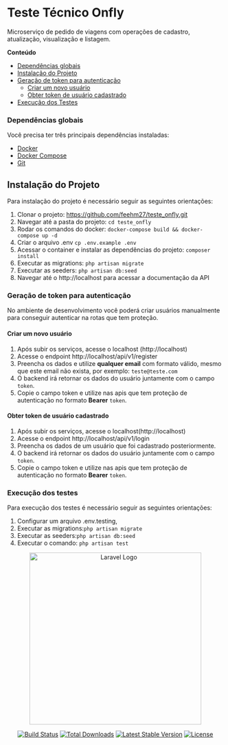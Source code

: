 
# Teste Técnico Onfly

Microserviço de pedido de viagens com operações de cadastro, atualização, visualização e listagem.

**Conteúdo**

- [Dependências globais](#dependências-globais)
- [Instalação do Projeto](#instalação-do-projeto)
- [Geração de token para autenticação](#geração-de-token-para-autenticação)
    - [Criar um novo usuário](#criar-um-novo-usuário)
    - [Obter token de usuário cadastrado](#obter-token-de-usuário-cadastrado)
- [Execução dos Testes](#execução-dos-testes)

### Dependências globais

Você precisa ter três principais dependências instaladas:

- [Docker](https://www.docker.com/get-started)
- [Docker Compose](https://docs.docker.com/compose/)
- [Git](https://git-scm.com/)

## Instalação do Projeto

Para instalação do projeto é necessário seguir as seguintes orientações:

1. Clonar o projeto: https://github.com/feehm27/teste_onfly.git
2. Navegar até a pasta do projeto: ``` cd teste_onfly ```
3. Rodar os comandos do docker: ```docker-compose build && docker-compose up -d```
4. Criar o arquivo .env ``` cp .env.example .env ```
5. Acessar o container e instalar as dependências do projeto: ``` composer install ```
6. Executar as migrations: ``` php artisan migrate ```
7. Executar as seeders: ``` php artisan db:seed ```
8. Navegar até o http://localhost para acessar a documentação da API

### Geração de token para autenticação

No ambiente de desenvolvimento você poderá criar usuários manualmente para conseguir autenticar na rotas que tem proteção.

#### Criar um novo usuário

1. Após subir os serviços, acesse o localhost (http://localhost)
2. Acesse o endpoint http://localhost/api/v1/register
3. Preencha os dados e utilize **qualquer email** com formato válido, mesmo que este email não exista, por exemplo: `teste@teste.com`
4. O backend irá retornar os dados do usuário juntamente com o campo `token`.
5. Copie o campo token e utilize nas apis que tem proteção de autenticação no formato **Bearer** `token`.

#### Obter token de usuário cadastrado
1. Após subir os serviços, acesse o localhost(http://localhost)
2. Acesse o endpoint http://localhost/api/v1/login
3. Preencha os dados de um usuário que foi cadastrado posteriormente.
4. O backend irá retornar os dados do usuário juntamente com o campo `token`.
5. Copie o campo token e utilize nas apis que tem proteção de autenticação no formato **Bearer** `token`.

### Execução dos testes

Para execução dos testes é necessário seguir as seguintes orientações:

1. Configurar um arquivo .env.testing, 
2. Executar as migrations:``` php artisan migrate ```
3. Executar as seeders:``` php artisan db:seed ```
4. Executar o comando: ``` php artisan test ```

<p align="center"><a href="https://laravel.com" target="_blank"><img src="https://raw.githubusercontent.com/laravel/art/master/logo-lockup/5%20SVG/2%20CMYK/1%20Full%20Color/laravel-logolockup-cmyk-red.svg" width="400" alt="Laravel Logo"></a></p>

<p align="center">
<a href="https://github.com/laravel/framework/actions"><img src="https://github.com/laravel/framework/workflows/tests/badge.svg" alt="Build Status"></a>
<a href="https://packagist.org/packages/laravel/framework"><img src="https://img.shields.io/packagist/dt/laravel/framework" alt="Total Downloads"></a>
<a href="https://packagist.org/packages/laravel/framework"><img src="https://img.shields.io/packagist/v/laravel/framework" alt="Latest Stable Version"></a>
<a href="https://packagist.org/packages/laravel/framework"><img src="https://img.shields.io/packagist/l/laravel/framework" alt="License"></a>
</p>
